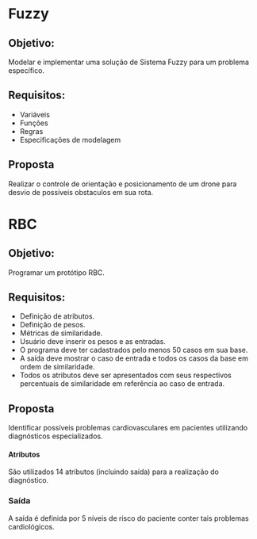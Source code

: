 # Fuzzy
## Objetivo: 
Modelar e implementar uma solução de Sistema Fuzzy para um problema específico.
## Requisitos:
* Variáveis
* Funções
* Regras
* Especificações de modelagem 
## Proposta
Realizar o controle de orientação e posicionamento de um drone para desvio de possiveis obstaculos em sua rota.

# RBC
## Objetivo: 
Programar um protótipo RBC.

## Requisitos:
* Definição de atributos.
* Definição de pesos.
* Métricas de similaridade.
* Usuário deve inserir os pesos e as entradas.
* O programa deve ter cadastrados pelo menos 50 casos em sua base.
* A saída deve mostrar o caso de entrada e todos os casos da base em ordem de similaridade.
* Todos os atributos deve ser apresentados com seus respectivos percentuais de similaridade em referência ao caso de entrada.

## Proposta
Identificar possíveis problemas cardiovasculares em pacientes utilizando diagnósticos especializados.

#### Atributos
São utilizados 14 atributos (incluindo saída) para a realização do diagnóstico.

### Saída
A saída é definida por 5 níveis de risco do paciente conter tais problemas cardiológicos.
